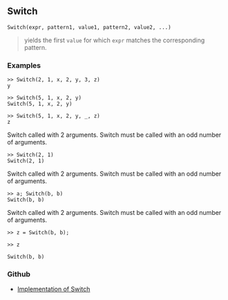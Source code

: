 ## Switch

```
Switch(expr, pattern1, value1, pattern2, value2, ...)
```

> yields the first `value` for which `expr` matches the corresponding pattern.
 
### Examples

```
>> Switch(2, 1, x, 2, y, 3, z)
y

>> Switch(5, 1, x, 2, y)
Switch(5, 1, x, 2, y)

>> Switch(5, 1, x, 2, y, _, z)
z
```

Switch called with 2 arguments. Switch must be called with an odd number of arguments.

```
>> Switch(2, 1)
Switch(2, 1)
```

Switch called with 2 arguments. Switch must be called with an odd number of arguments.

```
>> a; Switch(b, b)
Switch(b, b)
```

Switch called with 2 arguments. Switch must be called with an odd number of arguments.

```
>> z = Switch(b, b);

>> z

Switch(b, b)
```

### Github

* [Implementation of Switch](https://github.com/axkr/symja_android_library/blob/master/symja_android_library/matheclipse-core/src/main/java/org/matheclipse/core/builtin/Programming.java#L2717) 
